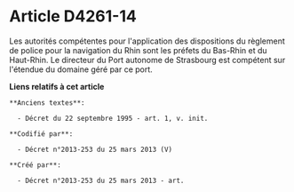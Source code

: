 # Article D4261-14

Les autorités compétentes pour l'application des dispositions du règlement de police pour la navigation du Rhin sont les
préfets du Bas-Rhin et du Haut-Rhin. Le directeur du Port autonome de Strasbourg est compétent sur l'étendue du domaine géré
par ce port.

**Liens relatifs à cet article**

	**Anciens textes**:

	  - Décret du 22 septembre 1995 - art. 1, v. init.

	**Codifié par**:

	  - Décret n°2013-253 du 25 mars 2013 (V)

	**Créé par**:

	  - Décret n°2013-253 du 25 mars 2013 - art.

